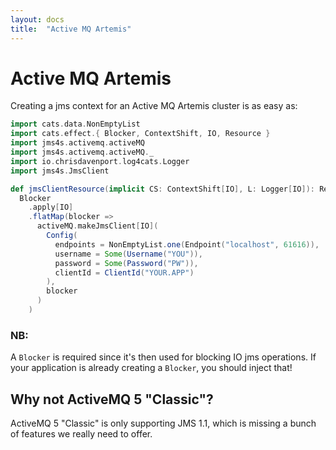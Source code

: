 ```yaml
---
layout: docs
title:  "Active MQ Artemis"
---
```


# Active MQ Artemis

Creating a jms context for an Active MQ Artemis cluster is as easy as:

```scala mdoc
import cats.data.NonEmptyList
import cats.effect.{ Blocker, ContextShift, IO, Resource }
import jms4s.activemq.activeMQ
import jms4s.activemq.activeMQ._
import io.chrisdavenport.log4cats.Logger
import jms4s.JmsClient

def jmsClientResource(implicit CS: ContextShift[IO], L: Logger[IO]): Resource[IO, JmsClient[IO]] =
  Blocker
    .apply[IO]
    .flatMap(blocker =>
      activeMQ.makeJmsClient[IO](
        Config(
          endpoints = NonEmptyList.one(Endpoint("localhost", 61616)),
          username = Some(Username("YOU")),
          password = Some(Password("PW")),
          clientId = ClientId("YOUR.APP")
        ),
        blocker
      )
    )
```

### NB:
A `Blocker` is required since it's then used for blocking IO jms operations.
If your application is already creating a `Blocker`, you should inject that!


## Why not ActiveMQ 5 "Classic"?
ActiveMQ 5 "Classic" is only supporting JMS 1.1, which is missing a bunch of features we really need to offer.
